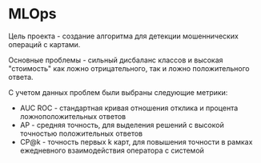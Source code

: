 # MLOps

Цель проекта - создание алгоритма для детекции мошеннических операций с картами. 

Основные проблемы - сильный дисбаланс классов и высокая "стоимость" как ложно отрицательного, так и ложно положительного ответа.



С учетом данных проблем были выбраны следующие метрики:
- AUC ROC - стандартная кривая отношения отклика и процента ложноположительных ответов
- AP - средняя точность, для выделения решений с высокой точностью положительных ответов
- CP@k - точность первых k карт, для повышения точности в рамках ежедневного взаимодействия оператора с системой

